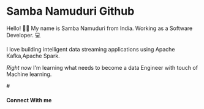 # Samba Namuduri Github

Hello! 👋🏼 My name is Samba Namuduri from India. Working as a Software Developer. 💻

I love building intelligent data streaming applications using Apache Kafka,Apache Spark.

<em>Right now</em> I'm learning what needs to become a data Engineer with touch of Machine learning. 


#<h4>Connect With me </h4>
<i class="fa fa-linkedin-square" style="font-size:36px"></i>
